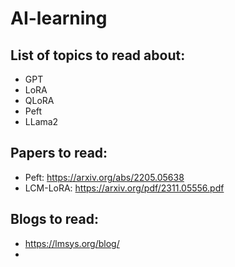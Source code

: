 # AI-learning

## List of topics to read about:    
- GPT
- LoRA
- QLoRA
- Peft
- LLama2


## Papers to read:
- Peft: https://arxiv.org/abs/2205.05638
- LCM-LoRA: https://arxiv.org/pdf/2311.05556.pdf



## Blogs to read:
 - https://lmsys.org/blog/
 - 